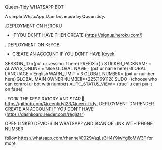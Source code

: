Queen-Tidy WHATSAPP BOT 

A simple WhatsApp User bot made by Queen tidy.

   

.DEPLOYMENT ON HEROKU 
   - IF YOU DON'T HAVE THEN CREATE (https://signup.heroku.com/)

. DEPLOYMENT ON KEYOB 

   - CREATE AN ACCOUNT IF YOU DON'T HAVE [Koyeb](https://app.koyeb.com/auth/signup)

SESSION_ID =(put ur session if here)
   PREFIX =(.)
   STICKER_PACKNAME =
   ALWAYS_ONLINE = false
   GLOBAL NAME= (put ur name here)
   GLOBAL LANGUAGE = English 
   WARN_LIMIT = 3
   GLOBAL NUMBER= (put ur number here)
   GLOBAL MAIN OWNER NUMBER=+22571691128
   SUDO =(choose who can control ur bot with number)
   AUTO_STATUS_VIEW = (true" u can put it  on false)
 
 

. FORK THE RESPIRATORY AND STAR 🌟
https://github.com/Queentidy123/Queen-Tidy-
DEPLOYMENT ON RENDER 
   CREATE AN ACCOUNT IF YOU DON'T HAVE (https://dashboard.render.com/register)

 OPEN LINKED DEVICES IN WHATSAPP AND SCAN OR LINK WITH PHONE NUMBER

follow https://whatsapp.com/channel/0029VaqLs3H4Y9lwYg8oMW3T for more.